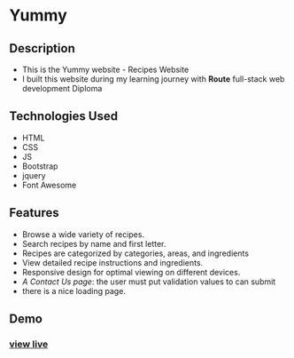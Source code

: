 # **Yummy**

## Description

- This is the Yummy website - Recipes Website
- I built this website during my learning journey with **Route** full-stack web development Diploma

## Technologies Used

- HTML
- CSS
- JS
- Bootstrap
- jquery
- Font Awesome

## Features

- Browse a wide variety of recipes.
- Search recipes by name and first letter.
- Recipes are categorized by categories, areas, and ingredients
- View detailed recipe instructions and ingredients.
- Responsive design for optimal viewing on different devices.
- _A Contact Us page_: the user must put validation values to can submit
- there is a nice loading page.

## Demo

### [view live](https://khaledradwan96.github.io/Yummy/)

<!-- ### [video review](https://khaledradwan96.github.io/Game-Reviews/) -->
